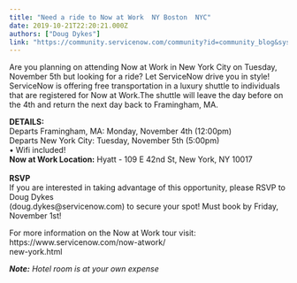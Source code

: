 ```yaml
---
title: "Need a ride to Now at Work  NY Boston  NYC"
date: 2019-10-21T22:20:21.000Z
authors: ["Doug Dykes"]
link: "https://community.servicenow.com/community?id=community_blog&sys_id=a57d184fdb2c081023f4a345ca961948"
---
```

<p>Are you planning on attending Now at Work in New York City on Tuesday, November 5th but looking for a ride? Let ServiceNow drive you in style! ServiceNow is offering free transportation in a luxury shuttle to individuals that are registered for Now at Work.The shuttle will leave the day before on the 4th and return the next day back to Framingham, MA.</p>
<p><strong>DETAILS:</strong><br />Departs Framingham, MA: Monday, November 4th (12:00pm) <br />Departs New York City: Tuesday, November 5th (5:00pm) <br />• Wifi included!<br /><strong>Now at Work Location:</strong> Hyatt - 109 E 42nd St, New York, NY 10017<br /><br /><strong>RSVP</strong><br />If you are interested in taking advantage of this opportunity, please RSVP to Doug Dykes<br />(doug.dykes&#64;servicenow.com) to secure your spot! Must book by Friday, November 1st!</p>
<p>For more information on the Now at Work tour visit: https://www.servicenow.com/now-atwork/<br />new-york.html</p>
<p><em><strong>Note:</strong> Hotel room is at your own expense</em></p>